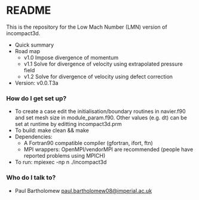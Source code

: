 # README #

This is the repository for the Low Mach Number (LMN) version of incompact3d.

* Quick summary
* Road map
	* v1.0 Impose divergence of momentum
	* v1.1 Solve for divergence of velocity using extrapolated pressure field
	* v1.2 Solve for divergence of velocity using defect correction
* Version: v0.0.T3a

### How do I get set up? ###

* To create a case edit the initialisation/boundary routines in navier.f90 and set mesh size in module_param.f90. Other values (e.g. dt) can be set at runtime by editting incompact3d.prm
* To build: make clean && make
* Dependencies:
	* A Fortran90 compatible compiler (gfortran, ifort, ftn)
	* MPI wrappers: OpenMPI/vendorMPI are recommended (people have reported problems using MPICH)
* To run: mpiexec -np n ./incompact3d


### Who do I talk to? ###

* Paul Bartholomew <paul.bartholomew08@imperial.ac.uk>